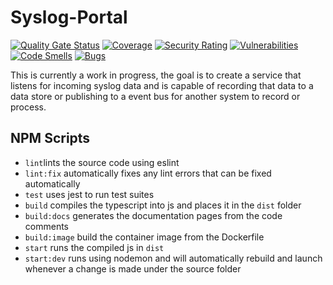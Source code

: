 # Syslog-Portal

[![Quality Gate Status](https://sonarcloud.io/api/project_badges/measure?project=bryopsida_syslog-portal&metric=alert_status)](https://sonarcloud.io/summary/new_code?id=bryopsida_syslog-portal) [![Coverage](https://sonarcloud.io/api/project_badges/measure?project=bryopsida_syslog-portal&metric=coverage)](https://sonarcloud.io/summary/new_code?id=bryopsida_syslog-portal) [![Security Rating](https://sonarcloud.io/api/project_badges/measure?project=bryopsida_syslog-portal&metric=security_rating)](https://sonarcloud.io/summary/new_code?id=bryopsida_syslog-portal) [![Vulnerabilities](https://sonarcloud.io/api/project_badges/measure?project=bryopsida_syslog-portal&metric=vulnerabilities)](https://sonarcloud.io/summary/new_code?id=bryopsida_syslog-portal) [![Code Smells](https://sonarcloud.io/api/project_badges/measure?project=bryopsida_syslog-portal&metric=code_smells)](https://sonarcloud.io/summary/new_code?id=bryopsida_syslog-portal) [![Bugs](https://sonarcloud.io/api/project_badges/measure?project=bryopsida_syslog-portal&metric=bugs)](https://sonarcloud.io/summary/new_code?id=bryopsida_syslog-portal)

This is currently a work in progress, the goal is to create a service that listens for incoming syslog data and is capable of recording that data to a data store or publishing to a event bus for another system to record or process.

## NPM Scripts

- `lint`lints the source code using eslint
- `lint:fix` automatically fixes any lint errors that can be fixed automatically
- `test` uses jest to run test suites
- `build` compiles the typescript into js and places it in the `dist` folder
- `build:docs` generates the documentation pages from the code comments
- `build:image` build the container image from the Dockerfile
- `start` runs the compiled js in `dist`
- `start:dev` runs using nodemon and will automatically rebuild and launch whenever a change is made under the source folder
